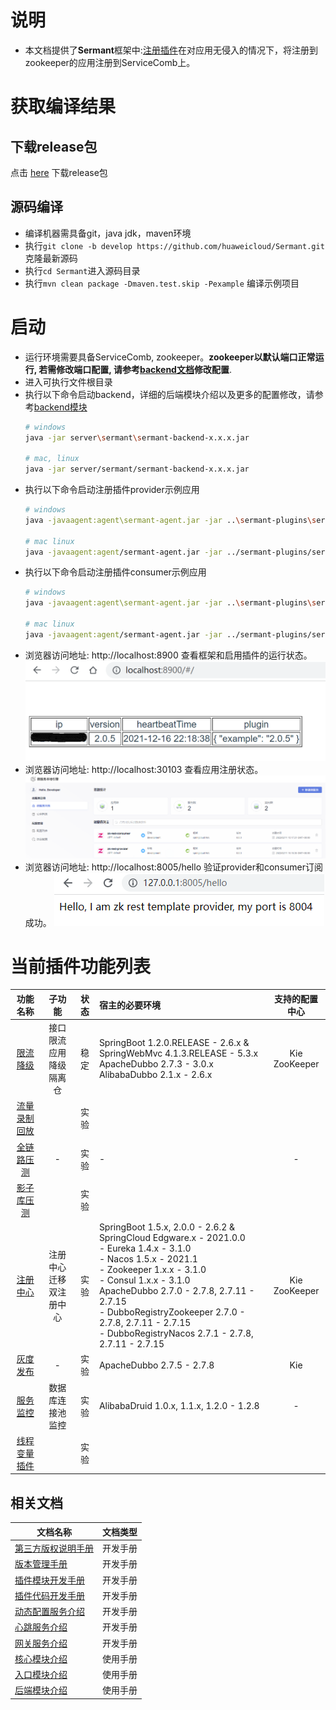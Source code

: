 # 说明  
- 本文档提供了**Sermant**框架中:[注册插件](user-guide/register/document.md)在对应用无侵入的情况下，将注册到zookeeper的应用注册到ServiceComb上。

# 获取编译结果

## 下载release包
点击 [here](https://github.com/huaweicloud/Sermant/releases) 下载release包

## 源码编译
- 编译机器需具备git，java jdk，maven环境
- 执行`git clone -b develop https://github.com/huaweicloud/Sermant.git` 克隆最新源码
- 执行`cd Sermant`进入源码目录
- 执行`mvn clean package -Dmaven.test.skip -Pexample` 编译示例项目

# 启动
- 运行环境需要具备ServiceComb, zookeeper。**zookeeper以默认端口正常运行, 若需修改端口配置, 请参考[backend文档](user-guide/backend.md)修改配置**.
- 进入可执行文件根目录
- 执行以下命令启动backend，详细的后端模块介绍以及更多的配置修改，请参考[backend模块](user-guide/backend.md)
  ```bash
  # windows
  java -jar server\sermant\sermant-backend-x.x.x.jar
  
  # mac, linux
  java -jar server/sermant/sermant-backend-x.x.x.jar
  ```
- 执行以下命令启动注册插件provider示例应用
  ```bash
  # windows
  java -javaagent:agent\sermant-agent.jar -jar ..\sermant-plugins\sermant-example\demo-register\zk-resttemplate-provider\target\zk-resttemplate-provider.jar
  
  # mac linux
  java -javaagent:agent/sermant-agent.jar -jar ../sermant-plugins/sermant-example/demo-register/zk-resttemplate-provider/target/zk-resttemplate-provider.jar
  ```
- 执行以下命令启动注册插件consumer示例应用
  ```bash
  # windows
  java -javaagent:agent\sermant-agent.jar -jar ..\sermant-plugins\sermant-example\demo-register\zk-resttemplate-sonsumer\target\zk-resttemplate-consumer.jar
  
  # mac linux
  java -javaagent:agent/sermant-agent.jar -jar ../sermant-plugins/sermant-example/demo-register/zk-resttemplate-sonsumer/target/zk-resttemplate-consumer.jar
  ```
- 浏览器访问地址: http://localhost:8900 查看框架和启用插件的运行状态。
![pic](binary-docs/backend_sermant_info.png)
- 浏览器访问地址: http://localhost:30103 查看应用注册状态。
![pic](binary-docs/register_application.png)
- 浏览器访问地址: http://localhost:8005/hello 验证provider和consumer订阅成功。
![pic](binary-docs/check_application.png)

# 当前插件功能列表

|功能名称|子功能|状态|宿主的必要环境|支持的配置中心|
|:-:|:-:|:-:|:-|:-:|
|[限流降级](flowcontrol/flowcontrol.md)|接口限流<br>应用降级<br>隔离仓|稳定|SpringBoot 1.2.0.RELEASE - 2.6.x & SpringWebMvc 4.1.3.RELEASE - 5.3.x<br>ApacheDubbo 2.7.3 - 3.0.x<br>AlibabaDubbo 2.1.x - 2.6.x|Kie<br>ZooKeeper|
|[流量录制回放](flowrecord/document.md)||实验|||
|[全链路压测](hercules/document.md)|-|实验|-|-
|[影子库压测](online-stresstest/document.md)||实验|||
|[注册中心](register/document.md)|注册中心迁移<br>双注册中心|实验|SpringBoot 1.5.x, 2.0.0 - 2.6.2 & SpringCloud Edgware.x - 2021.0.0<br>- Eureka 1.4.x - 3.1.0<br>- Nacos 1.5.x - 2021.1<br>- Zookeeper 1.x.x - 3.1.0<br>- Consul 1.x.x - 3.1.0<br>ApacheDubbo 2.7.0 - 2.7.8, 2.7.11 - 2.7.15<br>- DubboRegistryZookeeper 2.7.0 - 2.7.8, 2.7.11 - 2.7.15<br>- DubboRegistryNacos  2.7.1 - 2.7.8, 2.7.11 - 2.7.15|Kie<br>ZooKeeper|
|[灰度发布](route/document.md)|-|实验|ApacheDubbo 2.7.5 - 2.7.8|Kie|
|[服务监控](server-monitor/document.md)|数据库连接池监控|实验|AlibabaDruid 1.0.x, 1.1.x, 1.2.0 - 1.2.8|-|
|[线程变量插件](threadlocal/document.md)||实验|||

## 相关文档

|文档名称|文档类型|
|---|---|
|[第三方版权说明手册](dev-guide/third_party_copyright.md)|开发手册|
|[版本管理手册](dev-guide/version_manage.md)|开发手册|
|[插件模块开发手册](dev-guide/dev_plugin_module.md)|开发手册|
|[插件代码开发手册](dev-guide/dev_plugin_code.md)|开发手册|
|[动态配置服务介绍](dev-guide/service_dynamicconfig.md)|开发手册|
|[心跳服务介绍](dev-guide/service_heartbeat.md)|开发手册|
|[网关服务介绍](dev-guide/service_send.md)|开发手册|
|[核心模块介绍](user-guide/agentcore.md)|使用手册|
|[入口模块介绍](user-guide/entrance.md)|使用手册|
|[后端模块介绍](user-guide/backend.md)|使用手册|